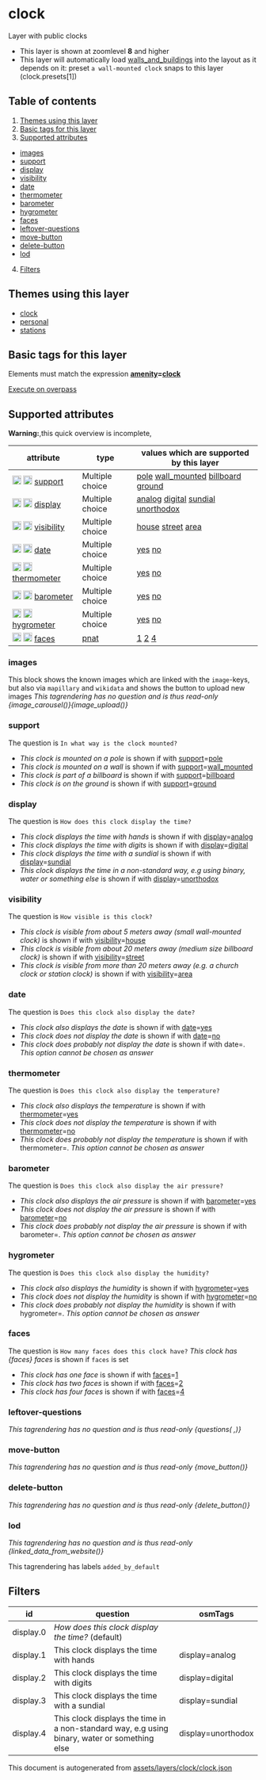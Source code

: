 [//]: # (WARNING: this file is automatically generated. Please find the sources at the bottom and edit those sources)

# clock

Layer with public clocks

 - This layer is shown at zoomlevel **8** and higher
 - This layer will automatically load  [walls_and_buildings](./walls_and_buildings.md)  into the layout as it depends on it:  preset `a wall-mounted clock` snaps to this layer (clock.presets[1])

## Table of contents

1. [Themes using this layer](#themes-using-this-layer)
2. [Basic tags for this layer](#basic-tags-for-this-layer)
3. [Supported attributes](#supported-attributes)
  - [images](#images)
  - [support](#support)
  - [display](#display)
  - [visibility](#visibility)
  - [date](#date)
  - [thermometer](#thermometer)
  - [barometer](#barometer)
  - [hygrometer](#hygrometer)
  - [faces](#faces)
  - [leftover-questions](#leftover-questions)
  - [move-button](#move-button)
  - [delete-button](#delete-button)
  - [lod](#lod)
4. [Filters](#filters)

## Themes using this layer

 - [clock](https://mapcomplete.org/clock)
 - [personal](https://mapcomplete.org/personal)
 - [stations](https://mapcomplete.org/stations)

## Basic tags for this layer

Elements must match the expression **<a href='https://wiki.openstreetmap.org/wiki/Key:amenity' target='_blank'>amenity</a>=<a href='https://wiki.openstreetmap.org/wiki/Tag:amenity%3Dclock' target='_blank'>clock</a>**

[Execute on overpass](http://overpass-turbo.eu/?Q=%5Bout%3Ajson%5D%5Btimeout%3A90%5D%3B%28%20%20%20%20nwr%5B%22amenity%22%3D%22clock%22%5D%28%7B%7Bbbox%7D%7D%29%3B%0A%29%3Bout%20body%3B%3E%3Bout%20skel%20qt%3B)

## Supported attributes

**Warning:**,this quick overview is incomplete,

| attribute | type | values which are supported by this layer |
-----|-----|----- |
| <a target="_blank" href='https://taginfo.openstreetmap.org/keys/support#values'><img src='https://mapcomplete.org/assets/svg/search.svg' height='18px'></a> <a target="_blank" href='https://taghistory.raifer.tech/?#***/support/'><img src='https://mapcomplete.org/assets/svg/statistics.svg' height='18px'></a> [support](https://wiki.openstreetmap.org/wiki/Key:support) | Multiple choice | [pole](https://wiki.openstreetmap.org/wiki/Tag:support%3Dpole) [wall_mounted](https://wiki.openstreetmap.org/wiki/Tag:support%3Dwall_mounted) [billboard](https://wiki.openstreetmap.org/wiki/Tag:support%3Dbillboard) [ground](https://wiki.openstreetmap.org/wiki/Tag:support%3Dground) |
| <a target="_blank" href='https://taginfo.openstreetmap.org/keys/display#values'><img src='https://mapcomplete.org/assets/svg/search.svg' height='18px'></a> <a target="_blank" href='https://taghistory.raifer.tech/?#***/display/'><img src='https://mapcomplete.org/assets/svg/statistics.svg' height='18px'></a> [display](https://wiki.openstreetmap.org/wiki/Key:display) | Multiple choice | [analog](https://wiki.openstreetmap.org/wiki/Tag:display%3Danalog) [digital](https://wiki.openstreetmap.org/wiki/Tag:display%3Ddigital) [sundial](https://wiki.openstreetmap.org/wiki/Tag:display%3Dsundial) [unorthodox](https://wiki.openstreetmap.org/wiki/Tag:display%3Dunorthodox) |
| <a target="_blank" href='https://taginfo.openstreetmap.org/keys/visibility#values'><img src='https://mapcomplete.org/assets/svg/search.svg' height='18px'></a> <a target="_blank" href='https://taghistory.raifer.tech/?#***/visibility/'><img src='https://mapcomplete.org/assets/svg/statistics.svg' height='18px'></a> [visibility](https://wiki.openstreetmap.org/wiki/Key:visibility) | Multiple choice | [house](https://wiki.openstreetmap.org/wiki/Tag:visibility%3Dhouse) [street](https://wiki.openstreetmap.org/wiki/Tag:visibility%3Dstreet) [area](https://wiki.openstreetmap.org/wiki/Tag:visibility%3Darea) |
| <a target="_blank" href='https://taginfo.openstreetmap.org/keys/date#values'><img src='https://mapcomplete.org/assets/svg/search.svg' height='18px'></a> <a target="_blank" href='https://taghistory.raifer.tech/?#***/date/'><img src='https://mapcomplete.org/assets/svg/statistics.svg' height='18px'></a> [date](https://wiki.openstreetmap.org/wiki/Key:date) | Multiple choice | [yes](https://wiki.openstreetmap.org/wiki/Tag:date%3Dyes) [no](https://wiki.openstreetmap.org/wiki/Tag:date%3Dno) |
| <a target="_blank" href='https://taginfo.openstreetmap.org/keys/thermometer#values'><img src='https://mapcomplete.org/assets/svg/search.svg' height='18px'></a> <a target="_blank" href='https://taghistory.raifer.tech/?#***/thermometer/'><img src='https://mapcomplete.org/assets/svg/statistics.svg' height='18px'></a> [thermometer](https://wiki.openstreetmap.org/wiki/Key:thermometer) | Multiple choice | [yes](https://wiki.openstreetmap.org/wiki/Tag:thermometer%3Dyes) [no](https://wiki.openstreetmap.org/wiki/Tag:thermometer%3Dno) |
| <a target="_blank" href='https://taginfo.openstreetmap.org/keys/barometer#values'><img src='https://mapcomplete.org/assets/svg/search.svg' height='18px'></a> <a target="_blank" href='https://taghistory.raifer.tech/?#***/barometer/'><img src='https://mapcomplete.org/assets/svg/statistics.svg' height='18px'></a> [barometer](https://wiki.openstreetmap.org/wiki/Key:barometer) | Multiple choice | [yes](https://wiki.openstreetmap.org/wiki/Tag:barometer%3Dyes) [no](https://wiki.openstreetmap.org/wiki/Tag:barometer%3Dno) |
| <a target="_blank" href='https://taginfo.openstreetmap.org/keys/hygrometer#values'><img src='https://mapcomplete.org/assets/svg/search.svg' height='18px'></a> <a target="_blank" href='https://taghistory.raifer.tech/?#***/hygrometer/'><img src='https://mapcomplete.org/assets/svg/statistics.svg' height='18px'></a> [hygrometer](https://wiki.openstreetmap.org/wiki/Key:hygrometer) | Multiple choice | [yes](https://wiki.openstreetmap.org/wiki/Tag:hygrometer%3Dyes) [no](https://wiki.openstreetmap.org/wiki/Tag:hygrometer%3Dno) |
| <a target="_blank" href='https://taginfo.openstreetmap.org/keys/faces#values'><img src='https://mapcomplete.org/assets/svg/search.svg' height='18px'></a> <a target="_blank" href='https://taghistory.raifer.tech/?#***/faces/'><img src='https://mapcomplete.org/assets/svg/statistics.svg' height='18px'></a> [faces](https://wiki.openstreetmap.org/wiki/Key:faces) | [pnat](../SpecialInputElements.md#pnat) | [1](https://wiki.openstreetmap.org/wiki/Tag:faces%3D1) [2](https://wiki.openstreetmap.org/wiki/Tag:faces%3D2) [4](https://wiki.openstreetmap.org/wiki/Tag:faces%3D4) |

### images
This block shows the known images which are linked with the `image`-keys, but also via `mapillary` and `wikidata` and shows the button to upload new images
_This tagrendering has no question and is thus read-only_
*{image_carousel()}{image_upload()}*

### support

The question is `In what way is the clock mounted?`

 -  *This clock is mounted on a pole* is shown if with <a href='https://wiki.openstreetmap.org/wiki/Key:support' target='_blank'>support</a>=<a href='https://wiki.openstreetmap.org/wiki/Tag:support%3Dpole' target='_blank'>pole</a>
 -  *This clock is mounted on a wall* is shown if with <a href='https://wiki.openstreetmap.org/wiki/Key:support' target='_blank'>support</a>=<a href='https://wiki.openstreetmap.org/wiki/Tag:support%3Dwall_mounted' target='_blank'>wall_mounted</a>
 -  *This clock is part of a billboard* is shown if with <a href='https://wiki.openstreetmap.org/wiki/Key:support' target='_blank'>support</a>=<a href='https://wiki.openstreetmap.org/wiki/Tag:support%3Dbillboard' target='_blank'>billboard</a>
 -  *This clock is on the ground* is shown if with <a href='https://wiki.openstreetmap.org/wiki/Key:support' target='_blank'>support</a>=<a href='https://wiki.openstreetmap.org/wiki/Tag:support%3Dground' target='_blank'>ground</a>

### display

The question is `How does this clock display the time?`

 -  *This clock displays the time with hands* is shown if with <a href='https://wiki.openstreetmap.org/wiki/Key:display' target='_blank'>display</a>=<a href='https://wiki.openstreetmap.org/wiki/Tag:display%3Danalog' target='_blank'>analog</a>
 -  *This clock displays the time with digits* is shown if with <a href='https://wiki.openstreetmap.org/wiki/Key:display' target='_blank'>display</a>=<a href='https://wiki.openstreetmap.org/wiki/Tag:display%3Ddigital' target='_blank'>digital</a>
 -  *This clock displays the time with a sundial* is shown if with <a href='https://wiki.openstreetmap.org/wiki/Key:display' target='_blank'>display</a>=<a href='https://wiki.openstreetmap.org/wiki/Tag:display%3Dsundial' target='_blank'>sundial</a>
 -  *This clock displays the time in a non-standard way, e.g using binary, water or something else* is shown if with <a href='https://wiki.openstreetmap.org/wiki/Key:display' target='_blank'>display</a>=<a href='https://wiki.openstreetmap.org/wiki/Tag:display%3Dunorthodox' target='_blank'>unorthodox</a>

### visibility

The question is `How visible is this clock?`

 -  *This clock is visible from about 5 meters away (small wall-mounted clock)* is shown if with <a href='https://wiki.openstreetmap.org/wiki/Key:visibility' target='_blank'>visibility</a>=<a href='https://wiki.openstreetmap.org/wiki/Tag:visibility%3Dhouse' target='_blank'>house</a>
 -  *This clock is visible from about 20 meters away (medium size billboard clock)* is shown if with <a href='https://wiki.openstreetmap.org/wiki/Key:visibility' target='_blank'>visibility</a>=<a href='https://wiki.openstreetmap.org/wiki/Tag:visibility%3Dstreet' target='_blank'>street</a>
 -  *This clock is visible from more than 20 meters away (e.g. a church clock or station clock)* is shown if with <a href='https://wiki.openstreetmap.org/wiki/Key:visibility' target='_blank'>visibility</a>=<a href='https://wiki.openstreetmap.org/wiki/Tag:visibility%3Darea' target='_blank'>area</a>

### date

The question is `Does this clock also display the date?`

 -  *This clock also displays the date* is shown if with <a href='https://wiki.openstreetmap.org/wiki/Key:date' target='_blank'>date</a>=<a href='https://wiki.openstreetmap.org/wiki/Tag:date%3Dyes' target='_blank'>yes</a>
 -  *This clock does not display the date* is shown if with <a href='https://wiki.openstreetmap.org/wiki/Key:date' target='_blank'>date</a>=<a href='https://wiki.openstreetmap.org/wiki/Tag:date%3Dno' target='_blank'>no</a>
 -  *This clock does probably not display the date* is shown if with date=. _This option cannot be chosen as answer_

### thermometer

The question is `Does this clock also display the temperature?`

 -  *This clock also displays the temperature* is shown if with <a href='https://wiki.openstreetmap.org/wiki/Key:thermometer' target='_blank'>thermometer</a>=<a href='https://wiki.openstreetmap.org/wiki/Tag:thermometer%3Dyes' target='_blank'>yes</a>
 -  *This clock does not display the temperature* is shown if with <a href='https://wiki.openstreetmap.org/wiki/Key:thermometer' target='_blank'>thermometer</a>=<a href='https://wiki.openstreetmap.org/wiki/Tag:thermometer%3Dno' target='_blank'>no</a>
 -  *This clock does probably not display the temperature* is shown if with thermometer=. _This option cannot be chosen as answer_

### barometer

The question is `Does this clock also display the air pressure?`

 -  *This clock also displays the air pressure* is shown if with <a href='https://wiki.openstreetmap.org/wiki/Key:barometer' target='_blank'>barometer</a>=<a href='https://wiki.openstreetmap.org/wiki/Tag:barometer%3Dyes' target='_blank'>yes</a>
 -  *This clock does not display the air pressure* is shown if with <a href='https://wiki.openstreetmap.org/wiki/Key:barometer' target='_blank'>barometer</a>=<a href='https://wiki.openstreetmap.org/wiki/Tag:barometer%3Dno' target='_blank'>no</a>
 -  *This clock does probably not display the air pressure* is shown if with barometer=. _This option cannot be chosen as answer_

### hygrometer

The question is `Does this clock also display the humidity?`

 -  *This clock also displays the humidity* is shown if with <a href='https://wiki.openstreetmap.org/wiki/Key:hygrometer' target='_blank'>hygrometer</a>=<a href='https://wiki.openstreetmap.org/wiki/Tag:hygrometer%3Dyes' target='_blank'>yes</a>
 -  *This clock does not display the humidity* is shown if with <a href='https://wiki.openstreetmap.org/wiki/Key:hygrometer' target='_blank'>hygrometer</a>=<a href='https://wiki.openstreetmap.org/wiki/Tag:hygrometer%3Dno' target='_blank'>no</a>
 -  *This clock does probably not display the humidity* is shown if with hygrometer=. _This option cannot be chosen as answer_

### faces

The question is `How many faces does this clock have?`
*This clock has {faces} faces* is shown if `faces` is set

 -  *This clock has one face* is shown if with <a href='https://wiki.openstreetmap.org/wiki/Key:faces' target='_blank'>faces</a>=<a href='https://wiki.openstreetmap.org/wiki/Tag:faces%3D1' target='_blank'>1</a>
 -  *This clock has two faces* is shown if with <a href='https://wiki.openstreetmap.org/wiki/Key:faces' target='_blank'>faces</a>=<a href='https://wiki.openstreetmap.org/wiki/Tag:faces%3D2' target='_blank'>2</a>
 -  *This clock has four faces* is shown if with <a href='https://wiki.openstreetmap.org/wiki/Key:faces' target='_blank'>faces</a>=<a href='https://wiki.openstreetmap.org/wiki/Tag:faces%3D4' target='_blank'>4</a>

### leftover-questions

_This tagrendering has no question and is thus read-only_
*{questions( ,)}*

### move-button

_This tagrendering has no question and is thus read-only_
*{move_button()}*

### delete-button

_This tagrendering has no question and is thus read-only_
*{delete_button()}*

### lod

_This tagrendering has no question and is thus read-only_
*{linked_data_from_website()}*

This tagrendering has labels 
`added_by_default`

## Filters

| id | question | osmTags |
-----|-----|----- |
| display.0 | *How does this clock display the time?* (default) |  |
| display.1 | This clock displays the time with hands | display=analog |
| display.2 | This clock displays the time with digits | display=digital |
| display.3 | This clock displays the time with a sundial | display=sundial |
| display.4 | This clock displays the time in a non-standard way, e.g using binary, water or something else | display=unorthodox |



This document is autogenerated from [assets/layers/clock/clock.json](https://github.com/pietervdvn/MapComplete/blob/develop/assets/layers/clock/clock.json)

